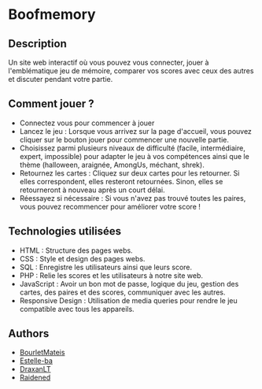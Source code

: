 # Boofmemory

## Description
Un site web interactif où vous pouvez vous connecter, jouer à l'emblématique jeu de mémoire, comparer vos scores avec ceux des autres et discuter pendant votre partie. 

## Comment jouer ?
- Connectez vous pour commencer à jouer
- Lancez le jeu : Lorsque vous arrivez sur la page d'accueil, vous pouvez cliquer sur le bouton jouer pour commencer une nouvelle partie.
- Choisissez parmi plusieurs niveaux de difficulté (facile, intermédiaire, expert, impossible) pour adapter le jeu à vos compétences ainsi que le thème (halloween, araignée, AmongUs, méchant, shrek).
- Retournez les cartes : Cliquez sur deux cartes pour les retourner. Si elles correspondent, elles resteront retournées. Sinon, elles se retourneront à nouveau après un court délai.
- Réessayez si nécessaire : Si vous n'avez pas trouvé toutes les paires, vous pouvez recommencer pour améliorer votre score !

## Technologies utilisées

- HTML : Structure des pages webs.
- CSS : Style et design des pages webs.
- SQL : Enregistre les utilisateurs ainsi que leurs score.
- PHP : Relie les scores et les utilisateurs à notre site web.
- JavaScript : Avoir un bon mot de passe, logique du jeu, gestion des cartes, des paires et des scores, communiquer avec les autres.
- Responsive Design : Utilisation de media queries pour rendre le jeu compatible avec tous les appareils.

## Authors

- [BourletMateis](https://github.com/BourletMateis)
- [Estelle-ba](https://github.com/Estelle-ba)
- [DraxanLT](https://github.com/DraxanLT)
- [Raidened](https://github.com/Raidened)
